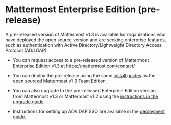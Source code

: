 # Mattermost Enterprise Edition (pre-release)

A pre-released version of Mattermost v1.3 is available for organizations who have deployed the open source version and are seeking enterprise features, such as authentication with Active Directory/Lightweight Directory Access Protocol (AD/LDAP) 

- You can request access to a pre-released version of Mattermost Enterprise Edition v1.3 at https://mattermost.com/contact/

- You can deploy the pre-release using the same [install guides](http://docs.mattermost.com/index.html#install-guides) as the open sourced Mattermost v1.3 Team Edition

- You can also upgrade to the pre-released Enterprise Edition version from Mattermost v1.3 or Mattermost v1.2 using the [instructions in the upgrade guide](http://docs.mattermost.com/install/upgrade-guide.html)

- Instructions for setting up AD/LDAP SSO are available in the [deployment guide.](http://docs.mattermost.com/deployment/sso-ldap.html)
